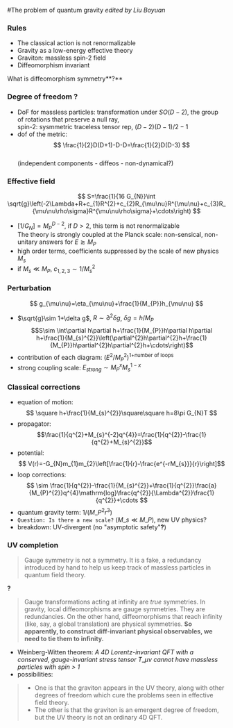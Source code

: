 #The problem of quantum gravity
_edited by Liu Boyuan_
### Rules
- The classical action is not renormalizable
- Gravity as a low-energy effective theory
- Graviton: massless spin-2 field
- Diffeomorphism invariant  

What is diffeomorphism symmetry**?** 

### Degree of freedom **?**
- DoF for massless particles: transformation under $SO(D-2)$, the group of rotations that preserve a null ray,  
spin-2: sysmmetric traceless tensor rep, $(D-2)(D-1)/2-1$
- dof of the metric:  
$$ \frac{1}{2}D(D+1)-D-D=\frac{1}{2}D(D-3) $$  
(independent components - diffeos - non-dynamical?)


### Effective field
$$ S=\frac{1}{16 G_{N}}\int \sqrt{g}\left(-2\Lambda+R+c_{1}R^{2}+c_{2}R_{\mu\nu}R^{\mu\nu}+c_{3}R_{\mu\nu\rho\sigma}R^{\mu\nu\rho\sigma}+\cdots\right) $$
- $[1/G_{N}]=M_{P}^{D-2}$, if $D>2$, this term is not renormalizable  
 The theory is strongly coupled at the Planck scale: non-sensical, non-unitary answers for $E\gtrsim M_{P}$
- high order terms, coefficients suppressed by the scale of new physics $M_{s}$
- if $M_{s}\ll M_{P}$, $c_{1,2,3}\sim 1/M_{s}^{2}$

### Perturbation
$$ g_{\mu\nu}=\eta_{\mu\nu}+\frac{1}{M_{P}}h_{\mu\nu} $$
- $\sqrt{g}\sim 1+\delta g$, $R\sim \partial^{2}\delta g$, $\delta g=h/M_{P}$  
$$S\sim \int\partial h\partial h+\frac{1}{M_{P}}h\partial h\partial h+\frac{1}{M_{s}^{2}}\left(\partial^{2}h\partial^{2}h+\frac{1}{M_{P}}h\partial^{2}h\partial^{2}h+\cdots\right)$$
- contribution of each diagram: $(E^{2}/M_{P}^{2})^{\text{1+number of loops}}$
- strong coupling scale: $E_{strong}\sim M_{P}^{x}M_{s}^{1-x}$

### Classical corrections
- equation of motion:  
$$ \square h+\frac{1}{M_{s}^{2}}\square\square h=8\pi G_{N}T $$  
- propagator:  
$$\frac{1}{q^{2}+M_{s}^{-2}q^{4}}=\frac{1}{q^{2}}-\frac{1}{q^{2}+M_{s}^{2}}$$
- potential:  
$$ V(r)=-G_{N}m_{1}m_{2}\left[\frac{1}{r}-\frac{e^{-rM_{s}}}{r}\right]$$
- loop corrections:  
$$ \sim \frac{1}{q^{2}}-\frac{1}{M_{s}^{2}}+\frac{1}{q^{2}}\frac{a}{M_{P}^{2}}q^{4}\mathrm{log}\frac{q^{2}}{\Lambda^{2}}\frac{1}{q^{2}}+\cdots $$
- quantum gravity term: $1/(M\_{P}^{2}r^{3})$
- `Question: Is there a new scale?` ($M\_{s}\ll M\_{P}$), new UV physics?
- breakdown: UV-divergent (no "asymptotic safety"**?**)

### UV completion
> Gauge symmetry is not a symmetry. It is a fake, a redundancy introduced by hand to help us keep track of massless particles in quantum field theory.

**?**
> Gauge transformations acting at infinity are _true_ symmetries.
> In gravity, local diffeomorphisms are gauge symmetries. They are redundancies.
> On the other hand, diffeomorphisms that reach infinity (like, say, a global translation) are physical symmetries.
> **So apparently, to construct diff-invariant physical observables, we need to tie them to infinity.**

- Weinberg-Witten theorem: _A 4D Lorentz-invariant QFT with a conserved, gauge-invariant stress tensor_ $T\_{\mu\nu}$ _cannot have massless particles with spin > 1_
- possibilities:  

> - One is that the graviton appears in the UV theory, along with other degrees of freedom which cure the problems seen in effective field theory. 
> - The other is that the graviton is an
emergent degree of freedom, but the UV theory is not an ordinary 4D QFT.

